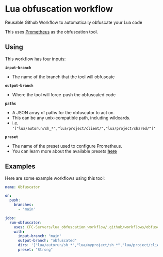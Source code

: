 # Lua obfuscation workflow
Reusable Github Workflow to automatically obfuscate your Lua code

This uses [Prometheus](https://github.com/levno-710/Prometheus) as the obfuscation tool.

## Using

This workflow has four inputs:

**`input-branch`**
 - The name of the branch that the tool will obfuscate

**`output-branch`**
 - Where the tool will force-push the obfuscated code

**`paths`**
 - A JSON array of paths for the obfuscator to act on.
 - This can be any unix-compatible path, including wildcards.
 - i.e. `'["lua/autorun/sh_*","lua/project/client/","lua/project/shared/"]'`

**`preset`**
 - The name of the preset used to configure Prometheus.
 - You can learn more about the available presets [**here**](https://github.com/levno-710/Prometheus/blob/master/doc/getting-started/presets.md)


## Examples
Here are some example workflows using this tool:

```yml
name: Obfuscator

on:
  push:
    branches:
      - 'main'

jobs:
  run-obfuscator:
    uses: CFC-Servers/lua_obfuscation_workflow/.github/workflows/obfuscate_lua.yml@main
    with:
      input-branch: "main"
      output-branch: "obfuscated"
      dirs: '["lua/autorun/sh_*","lua/myproject/sh_*","lua/project/client/"]'
      preset: "Strong"
```
